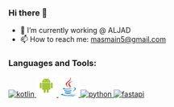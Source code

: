 ### Hi there 👋
- 🔭 I’m currently working @ ALJAD
- 📫 How to reach me: masmain5@gmail.com

<h3 align="left">Languages and Tools:</h3>
<p align="left">
    <!--Kotlin-->
    <a href="https://kotlinlang.org" target="_blank"> <img
            src="https://www.vectorlogo.zone/logos/kotlinlang/kotlinlang-icon.svg" alt="kotlin" width="40" height="40"/>
    </a>
    <!--Android-->
    <a href="https://developer.android.com" target="_blank"> <img
            src="https://raw.githubusercontent.com/devicons/devicon/master/icons/android/android-original-wordmark.svg"
            alt="android" width="40" height="40"/> </a>
    <!--Java-->
    <a href="https://www.java.com" target="_blank"> <img
            src="https://raw.githubusercontent.com/devicons/devicon/master/icons/java/java-original.svg" alt="java"
            width="40" height="40"/> </a>
    <!--python-->
    <a href="https://www.python.org" target="_blank"> <img
            src="https://www.python.org/static/img/python-logo@2x.png" alt="python"
            width="140" height="40"/> </a>
    <!--fastapi-->
    <a href="https://www.python.org" target="_blank"> <img
            src="https://fastapi.tiangolo.com/img/logo-margin/logo-teal.png" alt="fastapi"
            width="120" height="40"/> </a>
</p>
